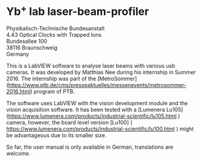 # Yb<sup>+</sup> lab laser-beam-profiler

Physikalisch-Technische Bundesanstalt  
4.43 Optical Clocks with Trapped Ions  
Bundesallee 100  
38116 Braunschweig  
Germany  

This is a LabVIEW software to analyse laser beams with various usb cameras. It was developed by Matthias Nee during his internship in Summer 2016. The internship was part of the [MetroSommer] (https://www.ptb.de/cms/presseaktuelles/messenevents/metrosommer-2016.html)  program of PTB. 

The software uses LabVIEW with the vision development module and the vision acquisition software. It has been tested with a [Lumenera Lu105] (https://www.lumenera.com/products/industrial-scientific/lu105.html ) camera, however, the board level version [Lu100] ( https://www.lumenera.com/products/industrial-scientific/lu100.html ) might be advantageous due to its smaller size. 

So far, the user manual is only available in German, translations are welcome.

